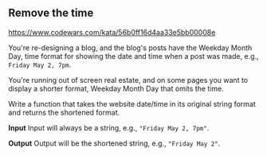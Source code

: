 ## Remove the time

https://www.codewars.com/kata/56b0ff16d4aa33e5bb00008e

You're re-designing a blog, and the blog's posts have the Weekday Month Day, time format for showing the date and time when a post was made, e.g., `Friday May 2, 7pm`.

You're running out of screen real estate, and on some pages you want to display a shorter format, Weekday Month Day that omits the time.

Write a function that takes the website date/time in its original string format and returns the shortened format.

**Input**
Input will always be a string, e.g., `"Friday May 2, 7pm"`.

**Output**
Output will be the shortened string, e.g., `"Friday May 2"`.
